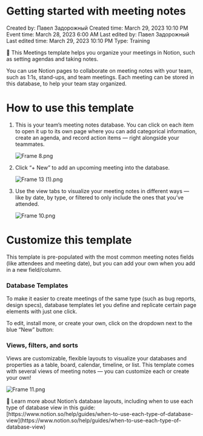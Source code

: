 # Getting started with meeting notes

Created by: Павел Задорожный
Created time: March 29, 2023 10:10 PM
Event time: March 28, 2023 6:00 AM
Last edited by: Павел Задорожный
Last edited time: March 29, 2023 10:10 PM
Type: Training

<aside>
👋 This Meetings template helps you organize your meetings in Notion, such as setting agendas and taking notes.

</aside>

You can use Notion pages to collaborate on meeting notes with your team, such as 1:1s, stand-ups, and team meetings. Each meeting can be stored in this database, to help your team stay organized. 

# How to use this template

1. This is your team’s meeting notes database. You can click on each item to open it up to its own page where you can add categorical information, create an agenda, and record action items — right alongside your teammates. 
    
    ![Frame 8.png](https://www.notion.so/images/app-packages/meetings-getting-started-1.png)
    
2. Click “+ New” to add an upcoming meeting into the database.
    
    ![Frame 13 (1).png](https://www.notion.so/images/app-packages/meetings-getting-started-2.png)
    
3. Use the view tabs to visualize your meeting notes in different ways — like by date, by type, or filtered to only include the ones that you’ve attended.
    
    ![Frame 10.png](https://www.notion.so/images/app-packages/meetings-getting-started-3.png)
    

# Customize this template

This template is pre-populated with the most common meeting notes fields (like attendees and meeting date), but you can add your own when you add in a new field/column.

### Database Templates

To make it easier to create meetings of the same type (such as bug reports, design specs), database templates let you define and replicate certain page elements with just one click.

To edit, install more, or create your own, click on the dropdown next to the blue “New” button: 

### Views, filters, and sorts

Views are customizable, flexible layouts to visualize your databases and properties as a table, board, calendar, timeline, or list. This template comes with several views of meeting notes — you can customize each or create your own! 

![Frame 11.png](https://www.notion.so/images/app-packages/meetings-getting-started-4.png)

<aside>
📎 Learn more about Notion’s database layouts, including when to use each type of database view in this guide: [https://www.notion.so/help/guides/when-to-use-each-type-of-database-view](https://www.notion.so/help/guides/when-to-use-each-type-of-database-view)

</aside>